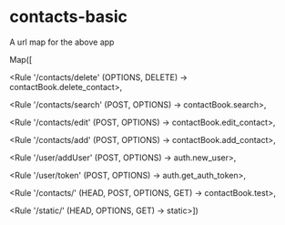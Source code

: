 # contacts-basic
A url map for the above app

Map([

<Rule '/contacts/delete' (OPTIONS, DELETE) -> contactBook.delete_contact>,

<Rule '/contacts/search' (POST, OPTIONS) -> contactBook.search>,

<Rule '/contacts/edit' (POST, OPTIONS) -> contactBook.edit_contact>,

<Rule '/contacts/add' (POST, OPTIONS) -> contactBook.add_contact>,

<Rule '/user/addUser' (POST, OPTIONS) -> auth.new_user>,

<Rule '/user/token' (POST, OPTIONS) -> auth.get_auth_token>,

<Rule '/contacts/' (HEAD, POST, OPTIONS, GET) -> contactBook.test>,

<Rule '/static/' (HEAD, OPTIONS, GET) -> static>])